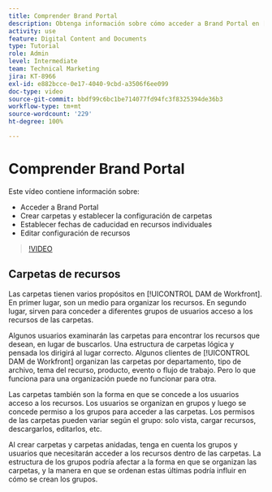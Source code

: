 ```yaml
---
title: Comprender Brand Portal
description: Obtenga información sobre cómo acceder a Brand Portal en [!UICONTROL DAM de Workfront], crear carpetas, definir fechas de caducidad en recursos individuales y editar la configuración de recursos.
activity: use
feature: Digital Content and Documents
type: Tutorial
role: Admin
level: Intermediate
team: Technical Marketing
jira: KT-8966
exl-id: e882bcce-0e17-4040-9cbd-a3506f6ee099
doc-type: video
source-git-commit: bbdf99c6bc1be714077fd94fc3f8325394de36b3
workflow-type: tm+mt
source-wordcount: '229'
ht-degree: 100%

---
```


# Comprender Brand Portal

Este vídeo contiene información sobre:

* Acceder a Brand Portal
* Crear carpetas y establecer la configuración de carpetas
* Establecer fechas de caducidad en recursos individuales
* Editar configuración de recursos

>[!VIDEO](https://video.tv.adobe.com/v/3419542/?quality=12&learn=on&enablevpops=1&captions=spa)

## Carpetas de recursos

Las carpetas tienen varios propósitos en [!UICONTROL DAM de Workfront]. En primer lugar, son un medio para organizar los recursos. En segundo lugar, sirven para conceder a diferentes grupos de usuarios acceso a los recursos de las carpetas.

Algunos usuarios examinarán las carpetas para encontrar los recursos que desean, en lugar de buscarlos. Una estructura de carpetas lógica y pensada los dirigirá al lugar correcto. Algunos clientes de [!UICONTROL DAM de Workfront] organizan las carpetas por departamento, tipo de archivo, tema del recurso, producto, evento o flujo de trabajo. Pero lo que funciona para una organización puede no funcionar para otra.

Las carpetas también son la forma en que se concede a los usuarios acceso a los recursos. Los usuarios se organizan en grupos y luego se concede permiso a los grupos para acceder a las carpetas. Los permisos de las carpetas pueden variar según el grupo: solo vista, cargar recursos, descargarlos, editarlos, etc.

Al crear carpetas y carpetas anidadas, tenga en cuenta los grupos y usuarios que necesitarán acceder a los recursos dentro de las carpetas. La estructura de los grupos podría afectar a la forma en que se organizan las carpetas, y la manera en que se ordenan estas últimas podría influir en cómo se crean los grupos.
